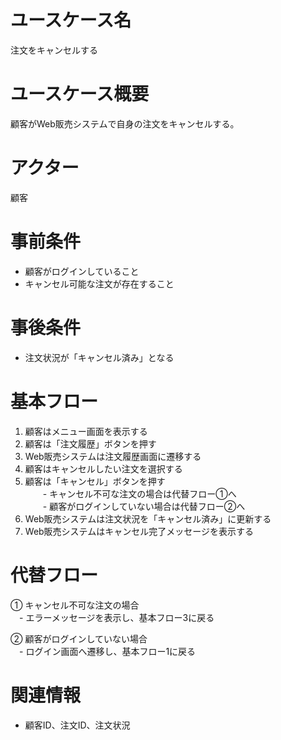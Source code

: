 # ユースケース名
注文をキャンセルする

# ユースケース概要
顧客がWeb販売システムで自身の注文をキャンセルする。

# アクター
顧客

# 事前条件
- 顧客がログインしていること
- キャンセル可能な注文が存在すること

# 事後条件
- 注文状況が「キャンセル済み」となる

# 基本フロー
1. 顧客はメニュー画面を表示する
2. 顧客は「注文履歴」ボタンを押す
3. Web販売システムは注文履歴画面に遷移する
4. 顧客はキャンセルしたい注文を選択する
5. 顧客は「キャンセル」ボタンを押す  
　　- キャンセル不可な注文の場合は代替フロー①へ  
　　- 顧客がログインしていない場合は代替フロー②へ
6. Web販売システムは注文状況を「キャンセル済み」に更新する
7. Web販売システムはキャンセル完了メッセージを表示する

# 代替フロー
① キャンセル不可な注文の場合  
　- エラーメッセージを表示し、基本フロー3に戻る

② 顧客がログインしていない場合  
　- ログイン画面へ遷移し、基本フロー1に戻る

# 関連情報
- 顧客ID、注文ID、注文状況